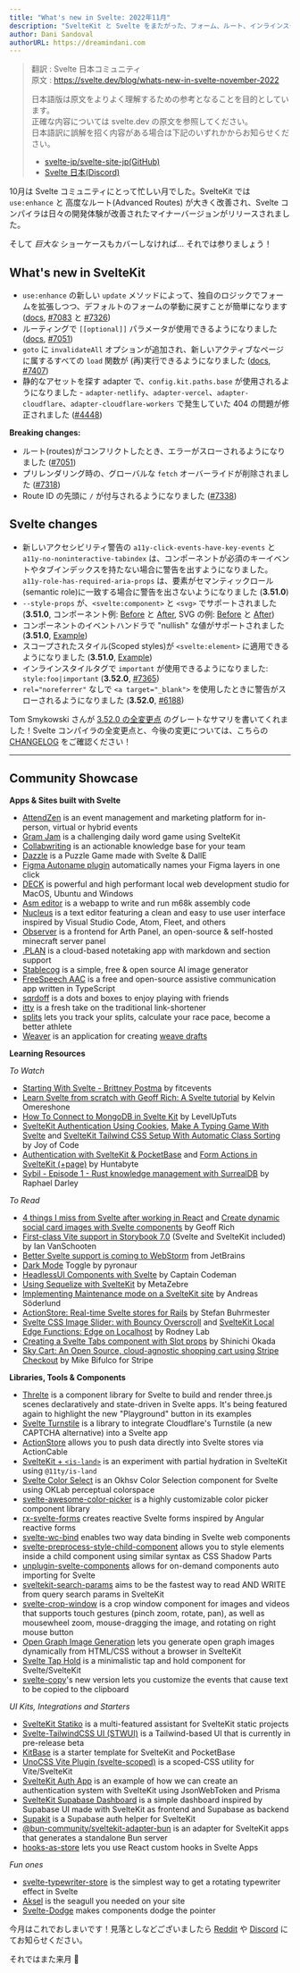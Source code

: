 ```yaml
---
title: "What's new in Svelte: 2022年11月"
description: "SvelteKit と Svelte をまたがった、フォーム、ルート、インラインスタイルの改善"
author: Dani Sandoval
authorURL: https://dreamindani.com
---
```

> 翻訳 : Svelte 日本コミュニティ  
> 原文 : https://svelte.dev/blog/whats-new-in-svelte-november-2022
>
> 日本語版は原文をよりよく理解するための参考となることを目的としています。  
> 正確な内容については svelte.dev の原文を参照してください。  
> 日本語訳に誤解を招く内容がある場合は下記のいずれかからお知らせください。
>
> - [svelte-jp/svelte-site-jp(GitHub)](https://github.com/svelte-jp/svelte-site-jp)
> - [Svelte 日本(Discord)](https://discord.com/invite/YTXq3ZtBbx)

10月は Svelte コミュニティにとって忙しい月でした。SvelteKit では `use:enhance` と 高度なルート(Advanced Routes) が大きく改善され、Svelte コンパイラは日々の開発体験が改善されたマイナーバージョンがリリースされました。

そして _巨大な_ ショーケースもカバーしなければ… それでは参りましょう！

## What's new in SvelteKit
- `use:enhance` の新しい `update` メソッドによって、独自のロジックでフォームを拡張しつつ、デフォルトのフォームの挙動に戻すことが簡単になります ([docs](https://kit.svelte.jp/docs/form-actions#progressive-enhancement-use-enhance), [#7083](https://github.com/sveltejs/kit/pull/7083) と [#7326](https://github.com/sveltejs/kit/pull/7326))
- ルーティングで `[[optional]]` パラメータが使用できるようになりました ([docs](https://kit.svelte.jp/docs/advanced-routing#optional-parameters), [#7051](https://github.com/sveltejs/kit/pull/7051))
- `goto` に `invalidateAll` オプションが追加され、新しいアクティブなページに属するすべての `load` 関数が (再)実行できるようになりました ([docs](https://kit.svelte.jp/docs/modules#$app-navigation-goto), [#7407](https://github.com/sveltejs/kit/pull/7407))
- 静的なアセットを探す adapter で、`config.kit.paths.base` が使用されるようになりました - `adapter-netlify`、`adapter-vercel`、`adapter-cloudflare`、`adapter-cloudflare-workers` で発生していた 404 の問題が修正されました ([#4448](https://github.com/sveltejs/kit/pull/4448))

**Breaking changes:**
- ルート(routes)がコンフリクトしたとき、エラーがスローされるようになりました ([#7051](https://github.com/sveltejs/kit/pull/7051))
- プリレンダリング時の、グローバルな `fetch` オーバーライドが削除されました ([#7318](https://github.com/sveltejs/kit/pull/7318))
- Route ID の先頭に `/` が付与されるようになりました ([#7338](https://github.com/sveltejs/kit/pull/7338))

## Svelte changes
- 新しいアクセシビリティ警告の `a11y-click-events-have-key-events` と `a11y-no-noninteractive-tabindex` は、コンポーネントが必須のキーイベントやタブインデックスを持たない場合に警告を出すようになりました。`a11y-role-has-required-aria-props` は、要素がセマンティックロール(semantic role)に一致する場合に警告を出さないようになりました (**3.51.0**)
- `--style-props` が、`<svelte:component>` と `<svg>` でサポートされました (**3.51.0**, コンポーネント例: [Before](https://svelte.dev/repl/48984f20503f4959b70f24f4130d164b?version=3.47.0) と [After](https://svelte.dev/repl/48984f20503f4959b70f24f4130d164b?version=3.51.0), SVG の例: [Before](https://svelte.dev/repl/b7a3f94255914044b35462234ccaea43?version=3.50.0) と [After](https://svelte.dev/repl/b7a3f94255914044b35462234ccaea43?version=3.51.0))
- コンポーネントのイベントハンドラで "nullish" な値がサポートされました (**3.51.0**, [Example](https://svelte.dev/repl/9228022922af4c76af68ce42349ccbf9?version=3.51.0))
- スコープされたスタイル(Scoped styles)が `<svelte:element>` に適用できるようになりました (**3.51.0**, [Example](https://svelte.dev/repl/23d982fc6f4f4f06a6aa227860fa2d84?version=3.51.0))
- インラインスタイルタグで `important` が使用できるようになりました: `style:foo|important` (**3.52.0**, [#7365](https://github.com/sveltejs/svelte/issues/7365))
- `rel="noreferrer"` なしで `<a target="_blank">` を使用したときに警告がスローされるようになりました (**3.52.0**, [#6188](https://github.com/sveltejs/svelte/issues/6188))

Tom Smykowski さんが [3.52.0 の全変更点](https://tomaszs2.medium.com/svelte-3-52-0-improves-dev-experience-45f8c460bb96) のグレートなサマリを書いてくれました！Svelte コンパイラの全変更点と、今後の変更については、こちらの [CHANGELOG](https://github.com/sveltejs/svelte/blob/master/CHANGELOG.md) をご確認ください！

---

## Community Showcase

**Apps & Sites built with Svelte**
- [AttendZen](https://www.attendzen.io/) is an event management and marketing platform for in-person, virtual or hybrid events
- [Gram Jam](https://gramjam.app/) is a challenging daily word game using SvelteKit
- [Collabwriting](https://collabwriting.com/) is an actionable knowledge base for your team
- [Dazzle](https://dazzlega.me/) is a Puzzle Game made with Svelte & DallE
- [Figma Autoname plugin](https://github.com/Hugo-Dz/figma_autoname_client_app) automatically names your Figma layers in one click
- [DECK](https://github.com/sfx101/deck) is powerful and high performant local web development studio for MacOS, Ubuntu and Windows
- [Asm editor](https://github.com/Specy/asm-editor) is a webapp to write and run m68k assembly code
- [Nucleus](https://github.com/mellobacon/Nucleus) is a text editor featuring a clean and easy to use user interface inspired by Visual Studio Code, Atom, Fleet, and others
- [Observer](https://github.com/diamonc/observer) is a frontend for Arth Panel, an open-source & self-hosted minecraft server panel
- [.PLAN](https://plan.lodzero.com/) is a cloud-based notetaking app with markdown and section support
- [Stablecog](https://github.com/yekta/stablecog) is a simple, free & open source AI image generator
- [FreeSpeech AAC](https://github.com/merkie/freespeech) is a free and open-source assistive communication app written in TypeScript
- [sqrdoff](https://sqrdoff.cubieverse.co/) is a dots and boxes to enjoy playing with friends
- [itty](https://launch.itty-sh.pages.dev/) is a fresh take on the traditional link-shortener
- [splits](https://splits.best/) lets you track your splits, calculate your race pace, become a better athlete
- [Weaver](https://jrende.xyz/weaver/) is an application for creating [weave drafts](https://www.gistyarn.com/blogs/how-to-weave/how-to-read-a-weaving-draft)


**Learning Resources**

_To Watch_
- [Starting With Svelte - Brittney Postma](https://www.youtube.com/watch?v=pdKJzrPA0DY) by fitcevents
- [Learn Svelte from scratch with Geoff Rich: A Svelte tutorial](https://www.youtube.com/watch?v=QoR0AZ-Rov8) by Kelvin Omereshone
- [How To Connect to MongoDB in Svelte Kit](https://www.youtube.com/watch?v=gwktlvFHLMA) by LevelUpTuts
- [SvelteKit Authentication Using Cookies](https://www.youtube.com/watch?v=E3VG-dLCRUk), [Make A Typing Game With Svelte](https://www.youtube.com/watch?v=kMz_Ba_OF2w) and [SvelteKit Tailwind CSS Setup With Automatic Class Sorting](https://www.youtube.com/watch?v=J_G_xP0chog) by Joy of Code
- [Authentication with SvelteKit & PocketBase](https://www.youtube.com/watch?v=doDKaKDvB30) and [Form Actions in SvelteKit (+page)](https://www.youtube.com/watch?v=52nXUwQWeKI) by Huntabyte
- [Sybil - Episode 1 - Rust knowledge management with SurrealDB](https://www.youtube.com/watch?v=eC7IePI5rIk) by Raphael Darley

_To Read_
- [4 things I miss from Svelte after working in React](https://geoffrich.net/posts/4-things-i-miss-svelte/) and [Create dynamic social card images with Svelte components](https://geoffrich.net/posts/svelte-social-image/) by Geoff Rich
- [First-class Vite support in Storybook 7.0](https://storybook.js.org/blog/first-class-vite-support-in-storybook/) (Svelte and SvelteKit included) by Ian VanSchooten
- [Better Svelte support is coming to WebStorm](https://blog.jetbrains.com/webstorm/2022/09/webstorm-2022-3-eap1/#information_regarding_svelte_support) from JetBrains
- [Dark Mode](https://pyronaur.com/dark-mode/) Toggle by pyronaur
- [HeadlessUI Components with Svelte](https://www.captaincodeman.com/headlessui-components-with-svelte) by Captain Codeman
- [Using Sequelize with SvelteKit](https://cherrific.io/0xedB00816FB204b4CD9bCb45FF2EF693E99723484/story/23) by MetaZebre
- [Implementing Maintenance mode on a SvelteKit site](https://blog.encodeart.dev/implementing-maintenance-mode-on-a-sveltekit-site) by Andreas Söderlund
- [ActionStore: Real-time Svelte stores for Rails](https://dev.to/buhrmi/actionstore-real-time-svelte-stores-for-rails-4jhg) by Stefan Buhrmester
- [Svelte CSS Image Slider: with Bouncy Overscroll](https://rodneylab.com/svelte-css-image-slider/) and [SvelteKit Local Edge Functions: Edge on Localhost](https://rodneylab.com/sveltekit-local-edge-functions/) by Rodney Lab
- [Creating a Svelte Tabs component with Slot props](https://blog.openreplay.com/creating-a-svelte-tabs-component-with-slot-props/) by Shinichi Okada
- [Sky Cart: An Open Source, cloud-agnostic shopping cart using Stripe Checkout](https://dev.to/stripe/sky-cart-an-open-source-cloud-agnostic-shopping-cart-using-stripe-checkout-o5k) by Mike Bifulco for Stripe



**Libraries, Tools & Components**
- [Threlte](https://threlte.xyz/) is a component library for Svelte to build and render three.js scenes declaratively and state-driven in Svelte apps. It's being featured again to highlight the new "Playground" button in its examples
- [Svelte Turnstile](https://github.com/ghostdevv/svelte-turnstile) is a library to integrate Cloudflare's Turnstile (a new CAPTCHA alternative) into a Svelte app
- [ActionStore](https://github.com/buhrmi/actionstore) allows you to push data directly into Svelte stores via ActionCable
- [SvelteKit + `<is-land>`](https://sveltekit-is-land.vercel.app/) is an experiment with partial hydration in SvelteKit using `@11ty/is-land`
- [Svelte Color Select](https://github.com/CaptainCodeman/svelte-color-select) is an Okhsv Color Selection component for Svelte using OKLab perceptual colorspace
- [svelte-awesome-color-picker](https://github.com/Ennoriel/svelte-awesome-color-picker) is a highly customizable color picker component library
- [rx-svelte-forms](https://www.npmjs.com/package/rx-svelte-forms) creates reactive Svelte forms inspired by Angular reactive forms
- [svelte-wc-bind](https://www.npmjs.com/package/svelte-wc-bind) enables two way data binding in Svelte web components
- [svelte-preprocess-style-child-component](https://github.com/valterkraemer/svelte-preprocess-style-child-component) allows you to style elements inside a child component using similar syntax as CSS Shadow Parts
- [unplugin-svelte-components](https://www.npmjs.com/package/unplugin-svelte-components) allows for on-demand components auto importing for Svelte
- [sveltekit-search-params](https://github.com/paoloricciuti/sveltekit-search-params) aims to be the fastest way to read AND WRITE from query search params in SvelteKit
- [svelte-crop-window](https://github.com/sabine/svelte-crop-window) is a crop window component for images and videos that supports touch gestures (pinch zoom, rotate, pan), as well as mousewheel zoom, mouse-dragging the image, and rotating on right mouse button
- [Open Graph Image Generation](https://github.com/etherCorps/sveltekit-og) lets you generate open graph images dynamically from HTML/CSS without a browser in SvelteKit
- [Svelte Tap Hold](https://github.com/binsarjr/svelte-taphold) is a minimalistic tap and hold component for Svelte/SvelteKit
- [svelte-copy](https://github.com/ghostdevv/svelte-copy)'s new version lets you customize the events that cause text to be copied to the clipboard

_UI Kits, Integrations and Starters_
- [SvelteKit Statiko](https://github.com/ivodolenc/sveltekit-statiko) is a multi-featured assistant for SvelteKit static projects
- [Svelte-TailwindCSS UI (STWUI)](https://github.com/N00nDay/stwui) is a Tailwind-based UI that is currently in pre-release beta
- [KitBase](https://github.com/kevmodrome/kitbase) is a starter template for SvelteKit and PocketBase
- [UnoCSS Vite Plugin (svelte-scoped)](https://github.com/unocss/unocss/tree/main/examples/sveltekit-scoped) is a scoped-CSS utility for Vite/SvelteKit
- [SvelteKit Auth App](https://github.com/fabiorodriguesroque/sveltekit_auth_app) is an example of how we can create an authentication system with SvelteKit using JsonWebToken and Prisma
- [SvelteKit Supabase Dashboard](https://github.com/xulioc/sveltekit-supabase-dashboard) is a simple dashboard inspired by Supabase UI made with SvelteKit as frontend and Supabase as backend
- [Supakit](https://github.com/j4w8n/supakit) is a Supabase auth helper for SvelteKit
- [@bun-community/sveltekit-adapter-bun](https://www.npmjs.com/package/@bun-community/sveltekit-adapter-bun) is an adapter for SvelteKit apps that generates a standalone Bun server
- [hooks-as-store](https://github.com/micha-lmxt/hooks-as-store) lets you use React custom hooks in Svelte Apps

_Fun ones_
- [svelte-typewriter-store](https://github.com/paoloricciuti/svelte-typewriter-store) is the simplest way to get a rotating typewriter effect in Svelte
- [Aksel](https://www.npmjs.com/package/aksel) is the seagull you needed on your site
- [Svelte-Dodge](https://github.com/WbaN314/svelte-dodge) makes components dodge the pointer

今月はこれでおしまいです！見落としなどございましたら [Reddit](https://www.reddit.com/r/sveltejs/) や [Discord](https://discord.gg/svelte) にてお知らせください。

それではまた来月 👋
